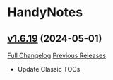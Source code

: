# HandyNotes

## [v1.6.19](https://github.com/Nevcairiel/HandyNotes/tree/v1.6.19) (2024-05-01)
[Full Changelog](https://github.com/Nevcairiel/HandyNotes/compare/v1.6.18...v1.6.19) [Previous Releases](https://github.com/Nevcairiel/HandyNotes/releases)

- Update Classic TOCs  

